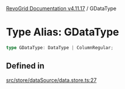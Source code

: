 [RevoGrid Documentation v4.11.17](README.md) / GDataType

# Type Alias: GDataType

```ts
type GDataType: DataType | ColumnRegular;
```

## Defined in

[src/store/dataSource/data.store.ts:27](https://github.com/revolist/revogrid/blob/0844b37dbe4827c0b3ffa78b88f276b83e0fed00/src/store/dataSource/data.store.ts#L27)
